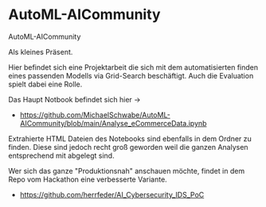 # AutoML-AICommunity
AutoML-AICommunity

Als kleines Präsent.

Hier befindet sich eine Projektarbeit die sich mit dem automatisierten finden eines passenden Modells via Grid-Search beschäftigt. 
Auch die Evaluation spielt dabei eine Rolle.

Das Haupt Notbook befindet sich hier ->
* https://github.com/MichaelSchwabe/AutoML-AICommunity/blob/main/Analyse_eCommerceData.ipynb

Extrahierte HTML Dateien des Notebooks sind ebenfalls in dem Ordner zu finden. Diese sind jedoch recht groß geworden weil die ganzen Analysen entsprechend mit abgelegt sind.


Wer sich das ganze "Produktionsnah" anschauen möchte, findet in dem Repo vom Hackathon eine verbesserte Variante.
* https://github.com/herrfeder/AI_Cybersecurity_IDS_PoC
